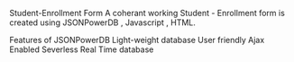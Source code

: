 Student-Enrollment Form
A coherant working Student - Enrollment form is created using JSONPowerDB , Javascript , HTML.

Features of JSONPowerDB
Light-weight database
User friendly
Ajax Enabled
Severless
Real Time database